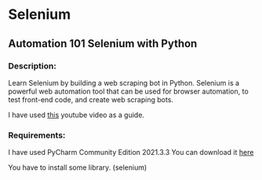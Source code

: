 # Selenium
## Automation 101 Selenium with Python

### Description:
Learn Selenium by building a web scraping bot in Python. Selenium is a powerful web automation tool that can be used for browser automation, to test front-end code, and create web scraping bots.

I have used [this] youtube video as a guide.



### Requirements:
I have used PyCharm Community Edition 2021.3.3 You can download it [here] 

You have to install some library. (selenium)

[here]: https://www.jetbrains.com/pycharm/download/
[this]: https://www.youtube.com/watch?v=j7VZsCCnptM&t=2625s
